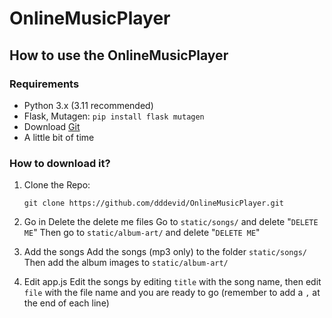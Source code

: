 # OnlineMusicPlayer

## How to use the OnlineMusicPlayer

### Requirements
- Python 3.x (3.11 recommended)
- Flask, Mutagen:
  ```pip install flask mutagen```
- Download [Git](https://git-scm.com/downloads)
- A little bit of time

### How to download it?
1. Clone the Repo:
   ```
   git clone https://github.com/dddevid/OnlineMusicPlayer.git
   ```
   
2. Go in Delete the delete me files
   Go to `static/songs/` and delete "`DELETE ME`"
   Then go to `static/album-art/` and delete "`DELETE ME`"
   
4. Add the songs
  Add the songs (mp3 only) to the folder `static/songs/`
  Then add the album images to `static/album-art/`

6. Edit app.js
   Edit the songs by editing `title` with the song name, then edit `file` with the file name and you are ready to go (remember to add a `,` at the end of each line)
   
